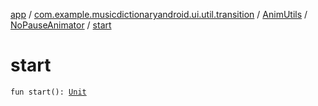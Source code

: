 [app](../../../index.md) / [com.example.musicdictionaryandroid.ui.util.transition](../../index.md) / [AnimUtils](../index.md) / [NoPauseAnimator](index.md) / [start](./start.md)

# start

`fun start(): `[`Unit`](https://kotlinlang.org/api/latest/jvm/stdlib/kotlin/-unit/index.html)